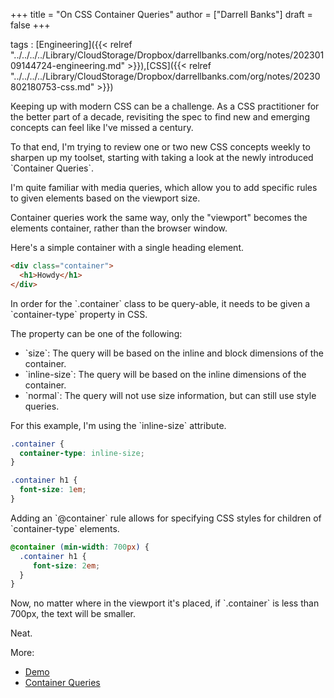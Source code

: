 +++
title = "On CSS Container Queries"
author = ["Darrell Banks"]
draft = false
+++

tags
: [Engineering]({{< relref "../../../../Library/CloudStorage/Dropbox/darrellbanks.com/org/notes/20230109144724-engineering.md" >}}),[CSS]({{< relref "../../../../Library/CloudStorage/Dropbox/darrellbanks.com/org/notes/20230802180753-css.md" >}})

Keeping up with modern CSS can be a challenge. As a CSS practitioner for the better part of a decade,
revisiting the spec to find new and emerging concepts can feel like I've missed a century.

To that end, I'm trying to review one or two new CSS concepts weekly to sharpen up my toolset,
starting with taking a look at the newly introduced \`Container Queries\`.

I'm quite familiar with media queries, which allow you to add specific rules to given elements
based on the viewport size.

Container queries work the same way, only the "viewport" becomes the elements container, rather
than the browser window.

Here's a simple container with a single heading element.

```html
<div class="container">
  <h1>Howdy</h1>
</div>
```

In order for the \`.container\` class to be query-able, it needs to be given a \`container-type\` property in CSS.

The property can be one of the following:

-   \`size\`: The query will be based on the inline and block dimensions of the container.
-   \`inline-size\`: The query will be based on the inline dimensions of the container.
-   \`normal\`: The query will not use size information, but can still use style queries.

For this example, I'm using the \`inline-size\` attribute.

```css
.container {
  container-type: inline-size;
}

.container h1 {
  font-size: 1em;
}
```

Adding an \`@container\` rule allows for specifying CSS styles for children of \`container-type\` elements.

```css
@container (min-width: 700px) {
  .container h1 {
     font-size: 2em;
  }
}
```

Now, no matter where in the viewport it's placed, if \`.container\` is less than 700px, the
text will be smaller.

Neat.

More:

-   [Demo](<https://codepen.io/hacknightly/pen/poQGaLa>)
-   [Container Queries](<https://developer.mozilla.org/en-US/docs/Web/CSS/CSS_Container_Queries>)
